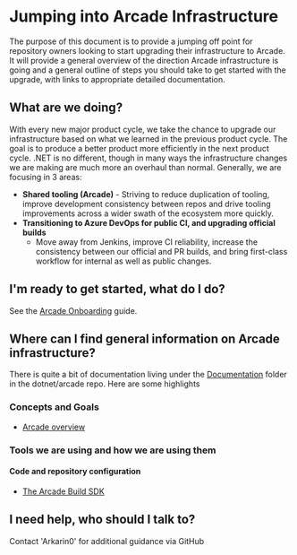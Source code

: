 # Jumping into Arcade Infrastructure

The purpose of this document is to provide a jumping off point for repository
owners looking to start upgrading their infrastructure to Arcade. It will
provide a general overview of the direction Arcade infrastructure is going
and a general outline of steps you should take to get started with the upgrade,
with links to appropriate detailed documentation.

## What are we doing?

With every new major product cycle, we take the chance to upgrade our
infrastructure based on what we learned in the previous product cycle. The goal
is to produce a better product more efficiently in the next product cycle. .NET
is no different, though in many ways the infrastructure changes we are
making are much more an overhaul than normal. Generally, we are focusing in 3
areas:
- **Shared tooling (Arcade)** - Striving to reduce duplication of tooling,
  improve development consistency between repos and drive tooling improvements
  across a wider swath of the ecosystem more quickly.
- **Transitioning to Azure DevOps for public CI, and upgrading official builds**
  - Move away from Jenkins, improve CI reliability, increase the consistency
  between our official and PR builds, and bring first-class workflow for
  internal as well as public changes.

## I'm ready to get started, what do I do?

See the [Arcade Onboarding](Onboarding.md) guide.

## Where can I find general information on Arcade infrastructure?

There is quite a bit of documentation living under the
[Documentation](../Documentation/) folder in the dotnet/arcade repo.  Here are
some highlights

### Concepts and Goals

- [Arcade overview](Overview.md)
<!-- - [Arcade communications](./Policy/ArcadeCommunications.md) -->
<!-- - [How dependency flow works in .NET](BranchesChannelsAndSubscriptions.md) -->
<!-- - [Guidance for defaults](./Policy/DefaultsGuidance.md) -->
<!-- - [Versioning rules](CorePackages/Versioning.md) -->
<!-- - [How to Create an Arcade Package](HowToCreatePackages.md) -->
<!-- - [.NET Core Infrastructure Ecosystem Overview](InfrastructureEcosystemOverview.md) -->
<!-- - [Toolset Publish/Consume Contract](PublishConsumeContract.md) -->
<!-- - [Toolsets](Toolsets.md) -->
<!-- - [Version Querying and Updating](VersionQueryingAndUpdating.md) -->
<!-- - [How Arcade tests itself](Validation/Overview.md) -->

### Tools we are using and how we are using them

#### Code and repository configuration
  - [The Arcade Build SDK](ArcadeSdk.md)
  <!-- - GitHub and Azure Repos
    - [Mirroring public projects](AzureDevOps/internal-mirror.md)
    - [Git Sync Tools](GitSyncTools.md)
    - Bots and connectors
  - [Dependency Description Format](DependencyDescriptionFormat.md)
  - [How to See What's the Latest Version of an Arcade Package](SeePackagesLatestVersion.md) -->

<!-- #### Building projects
  - [Telemetry](CorePackages/Telemetry.md)
  - [MSBuild Task Packages](TaskPackages.md)
  - Azure Pipelines: Orchestrating continuous integration
    - [Goals](AzureDevOps/WritingBuildDefinitions.md)
    - [Onboarding to Azure DevOps](AzureDevOps/AzureDevOpsOnboarding.md)
    - [Choosing a Machine Pool](ChoosingAMachinePool.md)
    - [Migrating from `phase` to `job`](AzureDevOps/PhaseToJobSchemaChange.md) in Pipeline build definitions
    - Tasks and Templates
  - Mission Control -->

<!-- #### Testing projects
  - Helix: [Introduction](/Documentation/Helix.md), [SDK](../src/Microsoft.DotNet.Helix/Sdk/Readme.md), [JobSender](../src/Microsoft.DotNet.Helix/JobSender/Readme.md)
  - Azure Agent pools and queues
  - Docker support
  - [Dump file retrieval](Dumps/Dumps.md) -->

<!-- #### Deploying projects
  - [Packaging](CorePackages/Packaging.md)
  - [Publishing](CorePackages/Publishing.md)
  - [SignTool](CorePackages/Signing.md) (and Microbuild)
  - BAR -->

## I need help, who should I talk to?

Contact 'Arkarin0' for additional guidance via GitHub

<!-- ## Frequently Asked Questions

See the [FAQ](FAQ.md). -->
